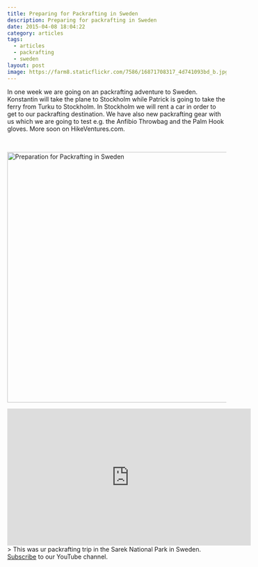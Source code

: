 ```yaml
---
title: Preparing for Packrafting in Sweden
description: Preparing for packrafting in Sweden
date: 2015-04-08 18:04:22
category: articles
tags:
  - articles
  - packrafting
  - sweden
layout: post
image: https://farm8.staticflickr.com/7586/16871708317_4d741093bd_b.jpg
---
```

In one week we are going on an packrafting adventure to Sweden. Konstantin will take the plane to Stockholm while Patrick is going to take the ferry from Turku to Stockholm. In Stockholm we will rent a car in order to get to our packrafting destination. We have also new packrafting gear with us which we are going to test e.g. the Anfibio Throwbag and the Palm Hook gloves. More soon on HikeVentures.com.

<amp-img src="https://farm8.staticflickr.com/7586/16871708317_4d741093bd_b.jpg" width="1024" height="576" layout="responsive"  alt="Preparation for Packrafting in Sweden"></amp-img>
<br>
<!--more-->

<a href="https://www.flickr.com/photos/90204224@N07/16871708317"><img src="https://farm8.staticflickr.com/7586/16871708317_4d741093bd_b.jpg" width="1024" height="576" alt="Preparation for Packrafting in Sweden"></a>

<iframe width="560" height="315" src="https://www.youtube-nocookie.com/embed/7c0tlmtpsps" frameborder="0" allowfullscreen></iframe>
> This was ur packrafting trip in the Sarek National Park in Sweden. <a href="https://www.youtube.com/channel/UCnO9Q_m9EaOCrHmmQIBVBNw?sub_confirmation=1" rel="nofollow">Subscribe</a> to our YouTube channel.
